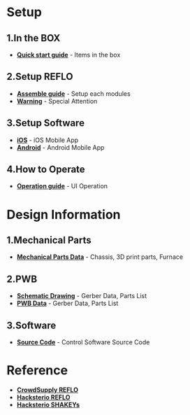 Setup
===================

1.In the BOX
-------------------
* **[Quick start guide](https://github.com/magicboxlabs/REFLO/blob/master/Documents/openthebox.pdf)** - Items in the box

2.Setup REFLO
-------------------
* **[Assemble guide](https://github.com/magicboxlabs/REFLO/blob/master/Documents/Assembly.pdf)** - Setup each modules
* **[Warning](https://github.com/magicboxlabs/REFLO/blob/master/Documents/warning.pdf)** - Special Attention

3.Setup Software
-------------------
* **[iOS](https://itunes.apple.com/us/app/simblee-for-mobile/id1009048292?mt=8)** - iOS Mobile App
* **[Android](https://play.google.com/store/apps/details?id=com.simblee.simbleeformobile&hl=en)** - Android Mobile App

4.How to Operate
-------------------
* **[Operation guide](https://github.com/magicboxlabs/REFLO/blob/master/Documents/operation.pdf)** - UI Operation

Design Information
===================

1.Mechanical Parts
-------------------
* **[Mechanical Parts Data](https://github.com/magicboxlabs/REFLO/tree/master/parts)** - Chassis, 3D print parts, Furnace

2.PWB
-------------------
* **[Schematic Drawing](https://github.com/magicboxlabs/REFLO/blob/master/schematic/REFLO%20schematic.pdf)** - Gerber Data, Parts List
* **[PWB Data](https://github.com/magicboxlabs/REFLO/tree/master/gerber)** - Gerber Data, Parts List

3.Software
-------------------
* **[Source Code](https://github.com/magicboxlabs/REFLO/tree/master/software)** - Control Software Source Code

Reference
===================
* **[CrowdSupply REFLO](https://www.crowdsupply.com/magicbox/reflo)**
* **[Hacksterio REFLO](https://www.hackster.io/magicbox/ble-reflow-oven-controller-reflo)**
* **[Hacksterio SHAKEYs](https://www.hackster.io/ebaera/voice-controlled-shakeys)**

